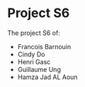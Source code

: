 # Project S6

The project S6 of:

- Francois Barnouin
- Cindy Do
- Henri Gasc
- Guillaume Ung
- Hamza Jad AL Aoun
